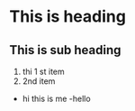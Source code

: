 # This is heading
 ## This is sub heading
 
 1. thi 1 st item
 2. 2nd item
 
 - hi this is me
 -hello
 
